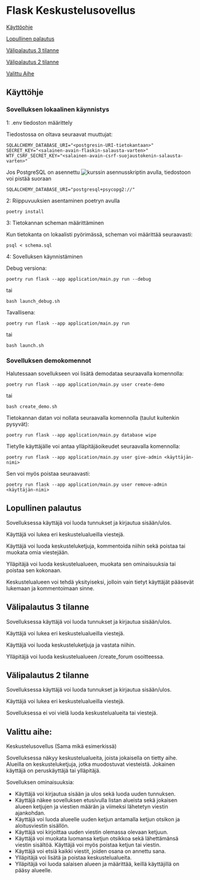# Flask Keskustelusovellus

[Käyttöohje](#käyttöohje)

[Lopullinen palautus](#lopullinen-palautus)

[Välipalautus 3 tilanne](#välipalautus-3-tilanne)

[Välipalautus 2 tilanne](#välipalautus-2-tilanne)

[Valittu Aihe](#valittu-aihe)

## Käyttöhje

### Sovelluksen lokaalinen käynnistys

1: .env tiedoston määrittely

Tiedostossa on oltava seuraavat muuttujat:

~~~
SQLALCHEMY_DATABASE_URI="<postgresin-URI-tietokantaan>"
SECRET_KEY="<salainen-avain-flaskin-salausta-varten>"
WTF_CSRF_SECRET_KEY="<salainen-avain-csrf-suojaustokenin-salausta-varten>"
~~~

Jos PostgreSQL on asennettu ![kurssin asennusskriptin](https://github.com/hy-tsoha/local-pg) avulla,
tiedostoon voi pistää suoraan

~~~
SQLALCHEMY_DATABASE_URI="postgresql+psycopg2://" 
~~~

2: Riippuvuuksien asentaminen poetryn avulla

~~~
poetry install
~~~

3: Tietokannan scheman määrittäminen

Kun tietokanta on lokaalisti pyörimässä, scheman voi määrittää seuraavasti:

~~~
psql < schema.sql
~~~

4: Sovelluksen käynnistäminen

Debug versiona:

~~~
poetry run flask --app application/main.py run --debug 
~~~

tai

~~~
bash launch_debug.sh
~~~

Tavallisena:

~~~
poetry run flask --app application/main.py run 
~~~

tai

~~~
bash launch.sh
~~~

### Sovelluksen demokomennot

Halutessaan sovellukseen voi lisätä demodataa seuraavalla komennolla:

~~~
poetry run flask --app application/main.py user create-demo
~~~
tai
~~~
bash create_demo.sh
~~~

Tietokannan datan voi nollata seuraavalla komennolla (taulut kuitenkin pysyvät):

~~~
poetry run flask --app application/main.py database wipe
~~~

Tietylle käyttäjälle voi antaa ylläpitäjäoikeudet seuraavalla komennolla:

~~~
poetry run flask --app application/main.py user give-admin <käyttäjän-nimi>
~~~

Sen voi myös poistaa seuraavasti:

~~~
poetry run flask --app application/main.py user remove-admin <käyttäjän-nimi>
~~~

## Lopullinen palautus

Sovelluksessa käyttäjä voi luoda tunnukset ja kirjautua sisään/ulos.

Käyttäjä voi lukea eri keskustelualueilla viestejä.

Käyttäjä voi luoda keskusteluketjuja, kommentoida niihin sekä poistaa tai muokata omia viestejään.

Ylläpitäjä voi luoda keskustelualueen, muokata sen ominaisuuksia tai poistaa sen kokonaan.

Keskustelualueen voi tehdä yksityiseksi, jolloin vain tietyt käyttäjät pääsevät lukemaan ja kommentoimaan sinne.

## Välipalautus 3 tilanne

Sovelluksessa käyttäjä voi luoda tunnukset ja kirjautua sisään/ulos.

Käyttäjä voi lukea eri keskustelualueilla viestejä.

Käyttäjä voi luoda keskusteluketjuja ja vastata niihin.

Ylläpitäjä voi luoda keskustelualueen /create_forum osoitteessa.

## Välipalautus 2 tilanne

Sovelluksessa käyttäjä voi luoda tunnukset ja kirjautua sisään/ulos.

Käyttäjä voi lukea eri keskustelualueilla viestejä.

Sovelluksessa ei voi vielä luoda keskustelualueita tai viestejä.

## Valittu aihe:

Keskustelusovellus (Sama mikä esimerkissä)

Sovelluksessa näkyy keskustelualueita, joista jokaisella on tietty aihe. Alueilla on keskusteluketjuja, jotka muodostuvat viesteistä. Jokainen käyttäjä on peruskäyttäjä tai ylläpitäjä.

Sovelluksen ominaisuuksia:

* Käyttäjä voi kirjautua sisään ja ulos sekä luoda uuden tunnuksen.
* Käyttäjä näkee sovelluksen etusivulla listan alueista sekä jokaisen alueen ketjujen ja viestien määrän ja viimeksi lähetetyn viestin ajankohdan.
* Käyttäjä voi luoda alueelle uuden ketjun antamalla ketjun otsikon ja aloitusviestin sisällön.
* Käyttäjä voi kirjoittaa uuden viestin olemassa olevaan ketjuun.
* Käyttäjä voi muokata luomansa ketjun otsikkoa sekä lähettämänsä viestin sisältöä. Käyttäjä voi myös poistaa ketjun tai viestin.
* Käyttäjä voi etsiä kaikki viestit, joiden osana on annettu sana.
* Ylläpitäjä voi lisätä ja poistaa keskustelualueita.
* Ylläpitäjä voi luoda salaisen alueen ja määrittää, keillä käyttäjillä on pääsy alueelle.
